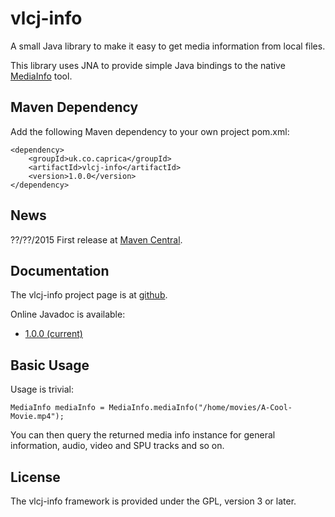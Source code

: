 vlcj-info
=========

A small Java library to make it easy to get media information from local files.

This library uses JNA to provide simple Java bindings to the native
[MediaInfo](https://mediaarea.net/en/MediaInfo) tool.

Maven Dependency
----------------

Add the following Maven dependency to your own project pom.xml:

```
<dependency>
    <groupId>uk.co.caprica</groupId>
    <artifactId>vlcj-info</artifactId>
    <version>1.0.0</version>
</dependency>
```

News
----

??/??/2015 First release at [Maven Central](http://search.maven.org/#search|ga|1|vlcj-info).

Documentation
-------------

The vlcj-info project page is at [github](http://caprica.github.com/vlcj-info "vlcj-info at github").

Online Javadoc is available:

* [1.0.0 (current)](http://caprica.github.com/vlcj-info/javadoc/1.0.0/index.html "1.0.0 Javadoc")

Basic Usage
-----------

Usage is trivial:

```
MediaInfo mediaInfo = MediaInfo.mediaInfo("/home/movies/A-Cool-Movie.mp4");
```

You can then query the returned media info instance for general information, audio, video and SPU
tracks and so on.

License
-------

The vlcj-info framework is provided under the GPL, version 3 or later.

